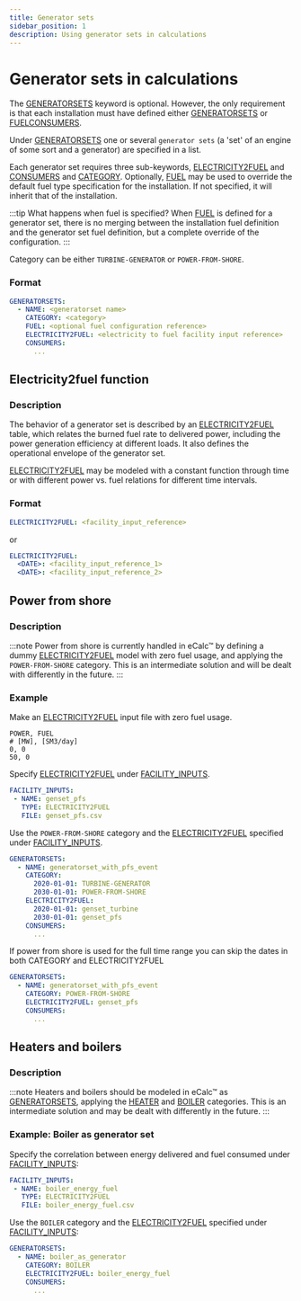 ```yaml
---
title: Generator sets
sidebar_position: 1
description: Using generator sets in calculations
---
```


# Generator sets in calculations

The [GENERATORSETS](/about/references/GENERATORSETS.md) keyword is optional. However, the only requirement is that each
installation must have defined either [GENERATORSETS](/about/references/GENERATORSETS.md) or
[FUELCONSUMERS](/about/references/FUELCONSUMERS.md).

Under [GENERATORSETS](/about/references/GENERATORSETS.md) one or several `generator sets` 
(a 'set' of an engine of some sort and a generator) are specified in a list.

Each generator set requires three sub-keywords, [ELECTRICITY2FUEL](/about/references/ELECTRICITY2FUEL.md)
and [CONSUMERS](/about/references/CONSUMERS.md) and [CATEGORY](/about/references/CATEGORY.md).
Optionally, [FUEL](/about/references/FUEL.md) may be used to override the default fuel type specification for
the installation. If not specified, it will inherit that of the installation.

:::tip What happens when fuel is specified?
When [FUEL](/about/references/FUEL.md) is defined for a generator set, there is no merging between the installation fuel
definition and the generator set fuel definition, but a complete override of the configuration.
:::

Category can be either `TURBINE-GENERATOR` or `POWER-FROM-SHORE`.

### Format
~~~~~~~~yaml
GENERATORSETS:
  - NAME: <generatorset name>
    CATEGORY: <category>
    FUEL: <optional fuel configuration reference>
    ELECTRICITY2FUEL: <electricity to fuel facility input reference>
    CONSUMERS:
      ...
~~~~~~~~

## Electricity2fuel function
### Description
The behavior of a generator set is described by an [ELECTRICITY2FUEL](/about/references/ELECTRICITY2FUEL.md)
table, which relates the burned fuel rate to delivered power, including the power generation efficiency at different loads.
It also defines the operational envelope of the generator set.

[ELECTRICITY2FUEL](/about/references/ELECTRICITY2FUEL.md) may be modeled with a constant function through time or
with different power vs. fuel relations for different time intervals.

### Format
~~~~~~~~yaml
ELECTRICITY2FUEL: <facility_input_reference>
~~~~~~~~

or

~~~~~~~~yaml
ELECTRICITY2FUEL:
  <DATE>: <facility_input_reference_1>
  <DATE>: <facility_input_reference_2>
~~~~~~~~

## Power from shore
### Description
:::note
Power from shore is currently handled in eCalc™ by defining a dummy [ELECTRICITY2FUEL](/about/references/ELECTRICITY2FUEL.md) model with zero fuel usage, and applying the `POWER-FROM-SHORE` category. This is an intermediate solution and will be dealt with differently in the future.
:::
### Example
Make an [ELECTRICITY2FUEL](/about/references/ELECTRICITY2FUEL.md) input file with zero fuel usage.

~~~~~~~~text
POWER, FUEL
# [MW], [SM3/day]
0, 0
50, 0
~~~~~~~~

Specify [ELECTRICITY2FUEL](/about/references/ELECTRICITY2FUEL.md) under 
[FACILITY_INPUTS](/about/references/FACILITY_INPUTS.md).

~~~~~~~~yaml
FACILITY_INPUTS:
 - NAME: genset_pfs
   TYPE: ELECTRICITY2FUEL
   FILE: genset_pfs.csv
~~~~~~~~

Use the `POWER-FROM-SHORE` category and the [ELECTRICITY2FUEL](/about/references/ELECTRICITY2FUEL.md) 
specified under [FACILITY_INPUTS](/about/references/FACILITY_INPUTS.md).

~~~~~~~~yaml
GENERATORSETS:
  - NAME: generatorset_with_pfs_event
    CATEGORY:
      2020-01-01: TURBINE-GENERATOR
      2030-01-01: POWER-FROM-SHORE
    ELECTRICITY2FUEL:
      2020-01-01: genset_turbine
      2030-01-01: genset_pfs
    CONSUMERS:
      ...
~~~~~~~~

If power from shore is used for the full time range you can skip the dates in both CATEGORY and ELECTRICITY2FUEL

~~~~~~~~yaml
GENERATORSETS:
  - NAME: generatorset_with_pfs_event
    CATEGORY: POWER-FROM-SHORE
    ELECTRICITY2FUEL: genset_pfs
    CONSUMERS:
      ...
~~~~~~~~

## Heaters and boilers
### Description
:::note
Heaters and boilers should be modeled in eCalc™ as 
[GENERATORSETS](/about/references/GENERATORSETS.md), applying the [HEATER](/about/references/CATEGORY.md) and [BOILER](/about/references/CATEGORY.md) categories. This is an intermediate solution and may be dealt with differently in the future.
:::

### Example: Boiler as generator set
Specify the correlation between energy delivered and fuel consumed under 
[FACILITY_INPUTS](/about/references/FACILITY_INPUTS.md):
~~~~~~~~yaml
FACILITY_INPUTS:
 - NAME: boiler_energy_fuel
   TYPE: ELECTRICITY2FUEL
   FILE: boiler_energy_fuel.csv
~~~~~~~~

Use the `BOILER` category and the [ELECTRICITY2FUEL](/about/references/ELECTRICITY2FUEL.md) 
specified under [FACILITY_INPUTS](/about/references/FACILITY_INPUTS.md):

~~~~~~~~yaml
GENERATORSETS:
  - NAME: boiler_as_generator
    CATEGORY: BOILER
    ELECTRICITY2FUEL: boiler_energy_fuel
    CONSUMERS:
      ...
~~~~~~~~

